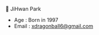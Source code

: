 👻 JiHwan Park
- Age : Born in 1997     
- Email : xdragonball6@gmail.com

<!---
xdragonball6/xdragonball6 is a ✨ special ✨ repository because its `README.md` (this file) appears on your GitHub profile.
You can click the Preview link to take a look at your changes.
--->
